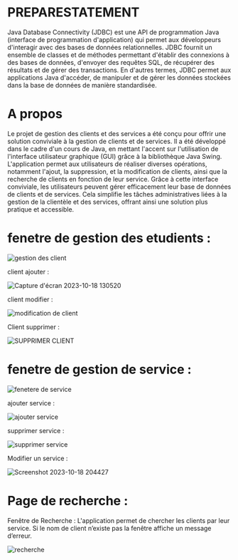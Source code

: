 # PREPARESTATEMENT
Java Database Connectivity (JDBC) est une API de programmation Java (interface de
programmation d'application) qui permet aux développeurs d'interagir avec des bases de données
relationnelles. JDBC fournit un ensemble de classes et de méthodes permettant d'établir des
connexions à des bases de données, d'envoyer des requêtes SQL, de récupérer des résultats et de
gérer des transactions. En d'autres termes, JDBC permet aux applications Java d'accéder, de
manipuler et de gérer les données stockées dans la base de données de manière standardisée.
# A propos 
Le projet de gestion des clients et des services a été conçu pour offrir une solution conviviale à la gestion de clients et de services. Il a été développé dans le cadre d'un cours de Java, en mettant l'accent sur l'utilisation de l'interface utilisateur graphique (GUI) grâce à la bibliothèque Java Swing. L'application permet aux utilisateurs de réaliser diverses opérations, notamment l'ajout, la suppression, et la modification de clients, ainsi que la recherche de clients en fonction de leur service. Grâce à cette interface conviviale, les utilisateurs peuvent gérer efficacement leur base de données de clients et de services. Cela simplifie les tâches administratives liées à la gestion de la clientèle et des services, offrant ainsi une solution plus pratique et accessible.


# fenetre de gestion des etudients :

![gestion des client](https://github.com/simo-laaouibi/projetJDBC/assets/148088062/d53fcb33-48fc-4d6c-b703-61e8c7b5a2f8)

client ajouter :

![Capture d'écran 2023-10-18 130520](https://github.com/simo-laaouibi/projetJDBC/assets/148088062/f724e19b-f08f-4253-8df7-1b15bc078a2d)

client modifier :

![modification de client](https://github.com/simo-laaouibi/projetJDBC/assets/148088062/7a20a323-b433-48fb-99ed-22b4ca5e4461)

Client supprimer :

![SUPPRIMER CLIENT](https://github.com/simo-laaouibi/projetJDBC/assets/148088062/a33a4255-6478-4430-b4ea-afcf0b0970a1)

# fenetre de gestion de service :

![fenetere de service ](https://github.com/simo-laaouibi/projetJDBC/assets/148088062/1482cab5-7afa-4580-896c-2c55d3546e3a)

ajouter service :

![ajouter service ](https://github.com/simo-laaouibi/PREPARESTATEMENT/assets/148088062/91d6d892-9d20-445f-97c6-642caafb9b1d)

supprimer service :

![supprimer service ](https://github.com/simo-laaouibi/PREPARESTATEMENT/assets/148088062/d3778f62-ba9d-44d8-bca9-3e6e799ce859)

Modifier un service :

![Screenshot 2023-10-18 204427](https://github.com/simo-laaouibi/hibernate/assets/148088062/42739826-a40e-41f8-87b5-8d2af7b23e15)



# Page de recherche :
Fenêtre de Recherche : L'application permet de chercher les clients par leur service. Si le nom de 
client n’existe pas la fenêtre affiche un message d’erreur.

![recherche](https://github.com/simo-laaouibi/PREPARESTATEMENT/assets/148088062/9e8fa970-3a14-4256-92ba-35d452d1b36a)

